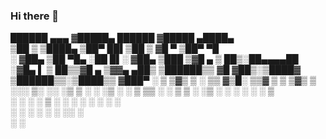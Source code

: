 ### Hi there 👋

<!--
**SaDs3c/sads3c** is a ✨ _special_ ✨ repository because its `README.md` (this file) appears on your GitHub profile.

Here are some ideas to get you started:

- 🔭 I’m currently working on ...
- 🌱 I’m currently learning ...
- 👯 I’m looking to collaborate on ...
- 🤔 I’m looking for help with ...
- 💬 Ask me about ...
- 📫 How to reach me: ...
- 😄 Pronouns: ...
- ⚡ Fun fact: ...
-->


  ██████  ▄▄▄      ▓█████▄   ██████ ▓█████  ▄████▄  
▒██    ▒ ▒████▄    ▒██▀ ██▌▒██    ▒ ▓█   ▀ ▒██▀ ▀█  
░ ▓██▄   ▒██  ▀█▄  ░██   █▌░ ▓██▄   ▒███   ▒▓█    ▄ 
  ▒   ██▒░██▄▄▄▄██ ░▓█▄   ▌  ▒   ██▒▒▓█  ▄ ▒▓▓▄ ▄██▒
▒██████▒▒ ▓█   ▓██▒░▒████▓ ▒██████▒▒░▒████▒▒ ▓███▀ ░
▒ ▒▓▒ ▒ ░ ▒▒   ▓▒█░ ▒▒▓  ▒ ▒ ▒▓▒ ▒ ░░░ ▒░ ░░ ░▒ ▒  ░
░ ░▒  ░ ░  ▒   ▒▒ ░ ░ ▒  ▒ ░ ░▒  ░ ░ ░ ░  ░  ░  ▒   
░  ░  ░    ░   ▒    ░ ░  ░ ░  ░  ░     ░   ░        
      ░        ░  ░   ░          ░     ░  ░░ ░      
                    ░                      ░        


